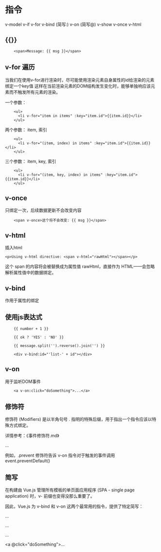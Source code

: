 
# 指令

v-model
v-if
v-for
v-bind	(简写:)
v-on	(简写@)
v-show
v-once
v-html



## {{}}

```
	<span>Message: {{ msg }}</span>
```



## v-for 遍历

当我们在使用v-for进行渲染时，尽可能使用渲染元素自身属性的id给渲染的元素绑定一个key值
这样在当前渲染元素的DOM结构发生变化时，能够单独响应该元素而不触发所有元素的渲染。


一个参数：
```
    <ul>
      <li v-for="item in items" :key="item.id">{{item.id}}</li>
    </ul>
```

两个参数： item, 索引
```
    <ul>
      <li v-for="(item, index) in items" :key="item.id">{{item.id}}</li>
    </ul>
```


三个参数： item, key, 索引
```
    <ul>
      <li v-for="(item, key, index) in items" :key="item.id">{{item.id}}</li>
    </ul>
```





## v-once

只绑定一次，后续数据更新不会改变内容

```
	<span v-once>这个将不会改变: {{ msg }}</span>

```


##  v-html

插入html

```
<p>Using v-html directive: <span v-html="rawHtml"></span></p>
```

这个 span 的内容将会被替换成为属性值 rawHtml，直接作为 HTML——会忽略解析属性值中的数据绑定。



## v-bind

作用于属性的绑定

<div v-bind:id="dynamicId"></div>



## 使用js表达式

```
	{{ number + 1 }}

	{{ ok ? 'YES' : 'NO' }}

	{{ message.split('').reverse().join('') }}

	<div v-bind:id="'list-' + id"></div>

```



## v-on

用于监听DOM事件

```
	<a v-on:click="doSomething">...</a>

```


## 修饰符

修饰符 (Modifiers) 是以半角句号 . 指明的特殊后缀，用于指出一个指令应该以特殊方式绑定。

详情参考：《事件修饰符.md》
<form v-on:submit.prevent="onSubmit">...</form>

例如，.prevent 修饰符告诉 v-on 指令对于触发的事件调用 event.preventDefault()



## 简写

在构建由 Vue.js 管理所有模板的单页面应用程序 (SPA - single page application) 时，v- 前缀也变得没那么重要了。

因此，Vue.js 为 v-bind 和 v-on 这两个最常用的指令，提供了特定简写：

<!-- 完整语法 -->
<a v-bind:href="url">...</a>

<!-- 缩写 -->
<a :href="url">...</a>


<!-- 完整语法 -->
<a v-on:click="doSomething">...</a>

<!-- 缩写 -->
<a @click="doSomething">...</a>
